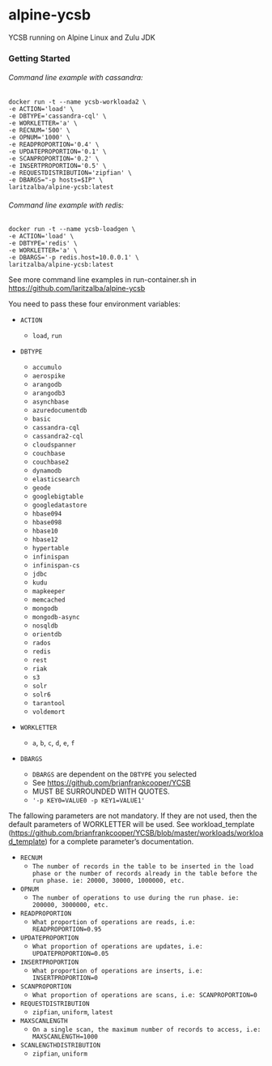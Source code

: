 # alpine-ycsb
YCSB running on Alpine Linux and Zulu JDK

### Getting Started

###### Command line example with cassandra:

```
docker run -t --name ycsb-workloada2 \
-e ACTION='load' \
-e DBTYPE='cassandra-cql' \
-e WORKLETTER='a' \
-e RECNUM='500' \
-e OPNUM='1000' \
-e READPROPORTION='0.4' \
-e UPDATEPROPORTION='0.1' \
-e SCANPROPORTION='0.2' \
-e INSERTPROPORTION='0.5' \
-e REQUESTDISTRIBUTION='zipfian' \
-e DBARGS="-p hosts=$IP" \
laritzalba/alpine-ycsb:latest

```
###### Command line example with redis:

```
docker run -t --name ycsb-loadgen \
-e ACTION='load' \
-e DBTYPE='redis' \
-e WORKLETTER='a' \
-e DBARGS='-p redis.host=10.0.0.1' \
laritzalba/alpine-ycsb:latest
```
See more command line examples in run-container.sh in https://github.com/laritzalba/alpine-ycsb

You need to pass these four environment variables:
  * `ACTION`
    * `load`, `run`
  * `DBTYPE`
    * `accumulo`
    * `aerospike`
    * `arangodb`
    * `arangodb3`
    * `asynchbase`
    * `azuredocumentdb`
    * `basic`
    * `cassandra-cql`
    * `cassandra2-cql`
    * `cloudspanner`
    * `couchbase`
    * `couchbase2`
    * `dynamodb`
    * `elasticsearch`
    * `geode`
    * `googlebigtable`
    * `googledatastore`
    * `hbase094`
    * `hbase098`
    * `hbase10`
    * `hbase12`
    * `hypertable`
    * `infinispan`
    * `infinispan-cs`
    * `jdbc`
    * `kudu`
    * `mapkeeper`
    * `memcached`
    * `mongodb`
    * `mongodb-async`
    * `nosqldb`
    * `orientdb`
    * `rados`
    * `redis`
    * `rest`
    * `riak`
    * `s3`
    * `solr`
    * `solr6`
    * `tarantool`
    * `voldemort`
  * `WORKLETTER`
    * `a`, `b`, `c`, `d`, `e`, `f`

  * `DBARGS`
    * `DBARGS` are dependent on the `DBTYPE` you selected
    * See https://github.com/brianfrankcooper/YCSB
    * MUST BE SURROUNDED WITH QUOTES.
    * `'-p KEY0=VALUE0 -p KEY1=VALUE1'`
  
  The fallowing parameters are not mandatory. If they are not used, then the default parameters of WORKLETTER will be used. See workload_template (https://github.com/brianfrankcooper/YCSB/blob/master/workloads/workload_template) for a complete parameter’s documentation.

  * `RECNUM`
    * `The number of records in the table to be inserted in the load phase or the number of records already in the table before the run phase. ie: 20000, 30000, 1000000, etc.`
  * `OPNUM`
    * `The number of operations to use during the run phase. ie: 200000, 3000000, etc.`
  * `READPROPORTION`
    * `What proportion of operations are reads, i.e: READPROPORTION=0.95`
  * `UPDATEPROPORTION`
      * `What proportion of operations are updates, i.e: UPDATEPROPORTION=0.05 `
  * `INSERTPROPORTION`
      * `What proportion of operations are inserts, i.e: INSERTPROPORTION=0`
  * `SCANPROPORTION` 
      * `What proportion of operations are scans, i.e: SCANPROPORTION=0` 
  * `REQUESTDISTRIBUTION`
    * `zipfian`, `uniform`, `latest`
  * `MAXSCANLENGTH` 
    * `On a single scan, the maximum number of records to access, i.e: MAXSCANLENGTH=1000` 
  * `SCANLENGTHDISTRIBUTION`
      * `zipfian`, `uniform`
    
